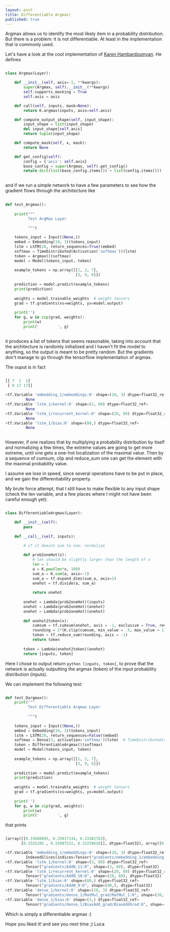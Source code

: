 ```yaml
---
layout: post
title: Differentiable Argmax!
published: true
---
```


Argmax allows us to identify the most likely item in a probability distribution. But there 
is a problem: it is not differentiable. At least in the implementation that is commonly used.

Let's have a look at the cool implementation of [Karen Hambardzumyan](https://github.com/YerevaNN/R-NET-in-Keras/blob/master/layers/Argmax.py). He defines

```python

class Argmax(Layer):

    def __init__(self, axis=-1, **kwargs):
        super(Argmax, self).__init__(**kwargs)
        self.supports_masking = True
        self.axis = axis

    def call(self, inputs, mask=None):
        return K.argmax(inputs, axis=self.axis)

    def compute_output_shape(self, input_shape):
        input_shape = list(input_shape)
        del input_shape[self.axis]
        return tuple(input_shape)

    def compute_mask(self, x, mask):
        return None

    def get_config(self):
        config = {'axis': self.axis}
        base_config = super(Argmax, self).get_config()
        return dict(list(base_config.items()) + list(config.items()))
        
```

and if we run a simple network to have a few parameters to see how the gradient flows through the architecture like 

```python
    
def test_Argmax():
    
    print("""
          Test ArgMax Layer
          
          """)

    tokens_input = Input((None,))
    embed = Embedding(10, 3)(tokens_input)
    lstm = LSTM(20, return_sequences=True)(embed)
    softmax = TimeDistributed(Activation('softmax'))(lstm)
    token = Argmax()(softmax)
    model = Model(tokens_input, token)
    
    example_tokens = np.array([[1, 2, 7],
                               [3, 9, 6]])
    
    prediction = model.predict(example_tokens)
    print(prediction)
    
    weights = model.trainable_weights  # weight tensors
    grad = tf.gradients(xs=weights, ys=model.output)
    
    print('')
    for g, w in zip(grad, weights):
        print(w)
        print('        ', g) 
        
```

it produces a list of tokens that seems reasonable, taking into account that the architecture is randomly initialized and I haven't fit the model to anything, so the output is meant to be pretty random. But the gradients don't manage to go through the tensorflow implementation of argmax. 

The ouput is in fact

```python

[[ 7  1  1]
 [ 0 17 17]]
 
<tf.Variable 'embedding_1/embeddings:0' shape=(10, 3) dtype=float32_ref>
         None
<tf.Variable 'lstm_1/kernel:0' shape=(3, 80) dtype=float32_ref>
         None
<tf.Variable 'lstm_1/recurrent_kernel:0' shape=(20, 80) dtype=float32_ref>
         None
<tf.Variable 'lstm_1/bias:0' shape=(80,) dtype=float32_ref>
         None
         
```

However, if one realizes that by multiplying a probability distribution by itself and normalizing a few times, the extreme values are going to get more extreme, until one gets a one-hot localization of the maximal value. Then by a sequence of cumsum, clip and reduce_sum one can get the element with the maximal probability value.

I assume we lose in speed, since several operations have to be put in place, and we gain the differentiability property.

My brute force attempt, that I still have to make flexible to any input shape (check the len variable, and a few places where I might not have been careful enough yet):

```python

class DifferentiableArgmax(Layer):

    def __init__(self):
        pass
    
    def __call__(self, inputs):
        
        # if it doesnt sum to one: normalize

        def prob2oneHot(x):
            # len should be slightly larger than the length of x
            len = 3
            a = K.pow(len*x, 100)
            sum_a = K.sum(a, axis=-1)
            sum_a = tf.expand_dims(sum_a, axis=1)
            onehot = tf.divide(a, sum_a)
            
            return onehot
            
        onehot = Lambda(prob2oneHot)(inputs)
        onehot = Lambda(prob2oneHot)(onehot)
        onehot = Lambda(prob2oneHot)(onehot)
        
        def onehot2token(x):
            cumsum = tf.cumsum(onehot, axis = -1, exclusive = True, reverse = True)
            rounding = 2*(K.clip(cumsum, min_value = .5, max_value = 1) - .5)
            token = tf.reduce_sum(rounding, axis = -1)
            return token
        
        token = Lambda(onehot2token)(onehot)
        return [inputs, token]

```

Here I chose to output return ``` python [inputs, token] ```, to prove that the network is actually outputting the argmax (token) of the input probability distribution (inputs).

We can implement the following test:

``` python

def test_Dargmax():
    print("""
          Test Differentiable Argmax Layer
          
          """)
    
    tokens_input = Input((None,))
    embed = Embedding(10, 3)(tokens_input)
    lstm = LSTM(20, return_sequences=False)(embed)
    softmax = Dense(3, activation='softmax')(lstm)  # TimeDistributed(Activation('softmax'))(lstm)
    token = DifferentiableArgmax()(softmax)
    model = Model(tokens_input, token)
    
    example_tokens = np.array([[1, 2, 7],
                               [3, 9, 6]])
    
    prediction = model.predict(example_tokens)
    print(prediction)
    
    weights = model.trainable_weights  # weight tensors
    grad = tf.gradients(xs=weights, ys=model.output)
    
    print('')
    for g, w in zip(grad, weights):
        print(w)
        print('        ', g) 

```

that prints
   
``` python

[array([[0.33680093, 0.33017144, 0.33302763],
       [0.3325285 , 0.33487532, 0.33259618]], dtype=float32), array([0., 1.], dtype=float32)]

<tf.Variable 'embedding_1/embeddings:0' shape=(10, 3) dtype=float32_ref>
         IndexedSlices(indices=Tensor("gradients/embedding_1/embedding_lookup_grad/Reshape_1:0", shape=(?,), dtype=int32), values=Tensor("gradients/embedding_1/embedding_lookup_grad/Reshape:0", shape=(?, 3), dtype=float32), dense_shape=Tensor("gradients/embedding_1/embedding_lookup_grad/ToInt32:0", shape=(2,), dtype=int32))
<tf.Variable 'lstm_1/kernel:0' shape=(3, 80) dtype=float32_ref>
         Tensor("gradients/AddN_11:0", shape=(3, 80), dtype=float32)
<tf.Variable 'lstm_1/recurrent_kernel:0' shape=(20, 80) dtype=float32_ref>
         Tensor("gradients/AddN_10:0", shape=(20, 80), dtype=float32)
<tf.Variable 'lstm_1/bias:0' shape=(80,) dtype=float32_ref>
         Tensor("gradients/AddN_9:0", shape=(80,), dtype=float32)
<tf.Variable 'dense_1/kernel:0' shape=(20, 3) dtype=float32_ref>
         Tensor("gradients/dense_1/MatMul_grad/MatMul_1:0", shape=(20, 3), dtype=float32)
<tf.Variable 'dense_1/bias:0' shape=(3,) dtype=float32_ref>
         Tensor("gradients/dense_1/BiasAdd_grad/BiasAddGrad:0", shape=(3,), dtype=float32)

```

Which is simply a differentiable argmax :)

Hope you liked it! and see you next time ;)
Luca
